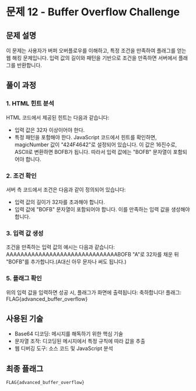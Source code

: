 # 문제 12 - Buffer Overflow Challenge

## 문제 설명
이 문제는 사용자가 버퍼 오버플로우를 이해하고, 특정 조건을 만족하여 플래그를 얻는 웹 해킹 문제입니다. 입력 값의 길이와 패턴을 기반으로 조건을 만족하면 서버에서 플래그를 반환합니다.

## 풀이 과정

### 1. HTML 힌트 분석
HTML 코드에서 제공된 힌트는 다음과 같습니다:
- 입력 값은 32자 이상이어야 한다.
- 특정 패턴을 포함해야 한다.
JavaScript 코드에서 힌트를 확인하면, magicNumber 값이 "424F4642"로 설정되어 있습니다. 이 값은 16진수로, ASCII로 변환하면 BOFB가 됩니다. 따라서 입력 값에는 "BOFB" 문자열이 포함되어야 합니다.

### 2. 조건 확인
서버 측 코드에서 조건은 다음과 같이 정의되어 있습니다:
- 입력 값의 길이가 32자를 초과해야 합니다.
- 입력 값에 "BOFB" 문자열이 포함되어야 합니다.
이를 만족하는 입력 값을 생성해야 합니다.

### 3. 입력 값 생성
조건을 만족하는 입력 값의 예시는 다음과 같습니다:
AAAAAAAAAAAAAAAAAAAAAAAAAAAAAAABOFB
"A"로 32자를 채운 뒤 "BOFB"를 추가합니다.(A대신 아무 문자나 써도 됩니다.)

### 5. 플래그 확인
위의 입력 값을 입력하면 성공 시, 플래그가 화면에 출력됩니다:
축하합니다! 플래그: FLAG{advanced_buffer_overflow}

## 사용된 기술
- Base64 디코딩: 메시지를 해독하기 위한 핵심 기술
- 문자열 조작: 디코딩된 메시지에서 특정 규칙에 따라 값을 추출
- 웹 디버깅 도구: 소스 코드 및 JavaScript 분석

## 최종 플래그
```
FLAG{advanced_buffer_overflow}
```